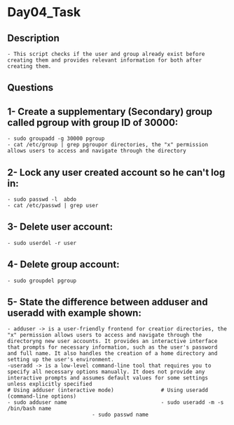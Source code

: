 # Day04_Task

## Description
	- This script checks if the user and group already exist before creating them and provides relevant information for both after creating them.

## Questions	
## 1- Create a supplementary (Secondary) group called pgroup with group ID of 30000:
	- sudo groupadd -g 30000 pgroup
	- cat /etc/group | grep pgroupor directories, the "x" permission allows users to access and navigate through the directory
	
## 2- Lock any user created account so he can't log in:
	- sudo passwd -l  abdo 
	- cat /etc/passwd | grep user
	
## 3- Delete user account:
	- sudo userdel -r user
	
## 4- Delete group account:
	- sudo groupdel pgroup
	
## 5- State the difference between adduser and useradd with example shown:
	- adduser -> is a user-friendly frontend for creatior directories, the "x" permission allows users to access and navigate through the directoryng new user accounts. It provides an interactive interface that prompts for necessary information, such as the user's password and full name. It also handles the creation of a home directory and setting up the user's environment.		
	-useradd -> is a low-level command-line tool that requires you to specify all necessary options manually. It does not provide any interactive prompts and assumes default values for some settings unless explicitly specified
	# Using adduser (interactive mode)               # Using useradd (command-line options)
	- sudo adduser name                              - sudo useradd -m -s /bin/bash name
							   - sudo passwd name		
